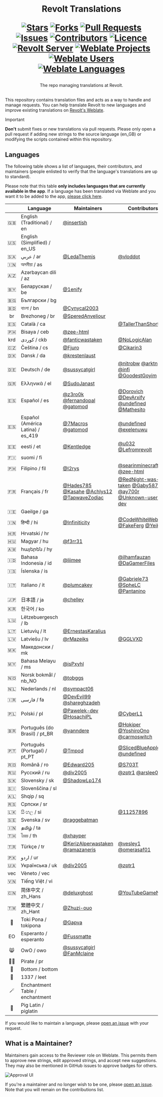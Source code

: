 <div align="center">
<h1>
  Revolt Translations
  
  [![Stars](https://img.shields.io/github/stars/revoltchat/translations?style=flat-square)](https://github.com/revoltchat/translations/stargazers)
  [![Forks](https://img.shields.io/github/forks/revoltchat/translations?style=flat-square)](https://github.com/revoltchat/translations/network/members)
  [![Pull Requests](https://img.shields.io/github/issues-pr/revoltchat/translations?style=flat-square)](https://github.com/revoltchat/translations/pulls)
  [![Issues](https://img.shields.io/github/issues/revoltchat/translations?style=flat-square)](https://github.com/revoltchat/translations/issues)
  [![Contributors](https://img.shields.io/github/contributors/revoltchat/translations?style=flat-square)](https://github.com/DeclanChidlowRepo/Template/graphs/contributors)
  [![Licence](https://img.shields.io/github/license/revoltchat/translations?style=flat-square)](https://github.com/revoltchat/translations/blob/main/LICENCE)
  <br>
  [![Revolt Server](https://img.shields.io/revolt/invite/01H14M0JCRWT52VW7BR1XH5Y5W?style=flat-square&label=revolt%20server)](https://rvlt.gg/translation)
  [![Weblate Projects](https://img.shields.io/weblate/projects?server=https%3A%2F%2Ftranslate.revolt.chat&style=flat-square
)](https://translate.revolt.chat/projects)
  [![Weblate Users](https://img.shields.io/weblate/users?server=https%3A%2F%2Ftranslate.revolt.chat&style=flat-square
)](https://translate.revolt.chat/user)
  [![Weblate Languages](https://img.shields.io/weblate/languages?server=https%3A%2F%2Ftranslate.revolt.chat&style=flat-square
)](https://translate.revolt.chat/languages)
</h1>
The repo managing translations at Revolt.
</div>
<br/>

This repository contains translation files and acts as a way to handle and manage requests. You can help translate Revolt to new languages and improve existing translations on [Revolt's Weblate](https://translate.revolt.chat).

> [!IMPORTANT]  
> **Don't** submit fixes or new translations via pull requests. Please only open a pull request if adding new strings to the source language (en_GB) or modifying the scripts contained within this repository.

## Languages

The following table shows a list of languages, their contributors, and maintainers (people enlisted to verify that the language's translations are up to standard).

Please note that this table **only includes languages that are currently available in the app**. If a language has been translated via Weblate and you want it to be added to the app, [please click here](https://github.com/revoltchat/frontend/issues/135).

|   | Language | Maintainers | Contributors |
|:-:|---|---|---|
|🇬🇧|English (Traditional) / en|[@insertish](https://github.com/insertish)||
|🇺🇸|English (Simplified) / en_US|||
|🇸🇦|عربي / ar|[@LedaThemis](https://github.com/LedaThemis)|[@vloddot](https://github.com/vloddot)|
|🇮🇳|অসমীয়া / as|||
|🇦🇿|Azərbaycan dili / az|||
|🇧🇾|Беларуская / be|[@1enify](https://github.com/1enify)||
|🇧🇬|Български / bg|||
|🇧🇩|বাংলা / bn|[@Cynycal2003](https://github.com/Cynycal2003)||
|br|Brezhoneg / br|[@SperedAnveliour](https://github.com/SperedAnveliour)||
|🇪🇸|Català / ca||[@TallerThanShort](https://github.com/TallerThanShort)|
|🇵🇭|Bisaya / ceb|[@zee-html](https://github.com/zee-html)||
|krd|کوردی / ckb|[@fanticwastaken](https://github.com/fanticwastaken)|[@NoLogicAlan](https://github.com/NoLogicAlan)|
|🇨🇿|Čeština / cs|[@Fjuro](https://github.com/Fjuro)|[@Cikarin3](https://github.com/Cikarin3)|
|🇩🇰|Dansk / da|[@krestenlaust](https://github.com/krestenlaust)||
|🇩🇪|Deutsch / de|[@sussycatgirl](https://github.com/sussycatgirl)|[@nitrobw](https://github.com/nitrobw) [@arktn](https://github.com/arktn) [@infi](https://github.com/infi) [@GoodestGoyim](https://github.com/GoodestGoyim)|
|🇬🇷|Ελληνικά / el|[@SudoJanast](https://github.com/SudoJanast)||
|🇪🇸|Español / es|[@z3ro0k](https://github.com/z3ro0k) [@fernandopal](https://github.com/fernandopal) [@gatomod](https://github.com/gatomod)|[@Dorovich](https://github.com/Dorovich) [@DevArxify](https://github.com/DevArxify) [@undefined](https://github.com/undefined) [@Mathesito](https://github.com/Mathesito)|
|🇪🇸|Español (América Latina) / es_419|[@7Macros](https://github.com/7Macros) [@gatomod](https://github.com/gatomod)|[@undefined](https://github.com/undefined) [@exelenuwu](https://github.com/exelenuwu)|
|🇪🇪|eesti / et|[@Kentledge](https://github.com/Kentledge)|[@u032](https://github.com/u032) [@Lefromrevolt](https://github.com/Lefromrevolt)|
|🇫🇮|suomi / fi|||
|🇵🇭|Filipino / fil|[@I2rys](https://github.com/I2rys)|[@searinminecraft](https://github.com/searinminecraft) [@zee-html](https://github.com/zee-html)|
|🇫🇷|Français / fr|[@Hades785](https://github.com/Hades785) [@Kasahe](https://github.com/Kasahe) [@Achlys12](https://github.com/Achlys12) [@TapwaveZodiac](https://github.com/TapwaveZodiac)|[@RedNight-was-taken](https://github.com/RedNight-was-taken) [@Gaby5873](https://github.com/Gaby5873) [@ay700r](https://github.com/ay700r) [@Unknown-user-dev](https://github.com/Unknown-user-dev)|
|🇮🇪|Gaeilge / ga|||
|🇮🇳|हिन्दी / hi|[@Infiniticity](https://github.com/Infiniticity)|[@CodeWhiteWeb](https://github.com/CodeWhiteWeb) [@FakeFerg](https://github.com/FakeFerg) [@Yeikzy](https://github.com/Yeikzy)|
|🇭🇷|Hrvatski / hr|||
|🇭🇺|Magyar / hu|[@f3rr31](https://github.com/f3rr31)||
|🇦🇲|հայերեն / hy|||
|🇮🇩|Bahasa Indonesia / id|[@liimee](https://github.com/liimee)|[@ilhamfauzan](https://github.com/ilhamfauzan) [@DaGamerFiles](https://github.com/DaGamerFiles)|
|🇮🇸|Íslenska / is|||
|🇮🇹|Italiano / it|[@plumcakey](https://github.com/plumcakey)|[@Gabriele73](https://github.com/Gabriele73) [@SpheLC](https://github.com/SpheLC) [@Pantanino](https://github.com/Pantanino)|
|🇯🇵|日本語 / ja|[@chelley](https://github.com/chelley)||
|🇰🇷|한국어 / ko|||
|🇱🇺|Lëtzebuergesch / lb|||
|🇱🇹|Lietuvių / lt|[@ErnestasKaralius](https://github.com/ErnestasKaralius)||
|🇱🇻|Latviešu / lv|[@rMazeiks](https://github.com/rMazeiks)|[@GGLVXD](https://github.com/GGLVXD)|
|🇲🇰|Македонски / mk|||
|🇲🇾|Bahasa Melayu / ms|[@isPxyhl](https://github.com/isPxyhl)||
|🇳🇴|Norsk bokmål / nb_NO|[@tobggs](https://github.com/tobggs)||
|🇳🇱|Nederlands / nl|[@sympact06](https://github.com/sympact06)||
|🇮🇷|فارسی / fa|[@DevEvil99](https://github.com/DevEvil99) [@shareghzadeh](https://github.com/shareghzadeh)||
|🇵🇱|Polski / pl|[@Pawelek-dev](https://github.com/Pawelek-dev) [@HosachiPL](https://github.com/HosachiPL)|[@CyberL1](https://github.com/CyberL1)|
|🇧🇷|Português (do Brasil) / pt_BR|[@yanndere](https://github.com/yanndere)|[@Hokiper](https://github.com/Hokiper) [@YoshiroOno](https://github.com/YoshiroOno) [@carmoswitch](https://github.com/carmoswitch)|
|🇵🇹|Português (Portugal) / pt_PT|[@Tmpod](https://github.com/Tmpod)|[@SlicedBlueApple](https://github.com/SlicedBlueApple) [@undefined](https://github.com/undefined)|
|🇷🇴|Română / ro|[@Edward205](https://github.com/Edward205)|[@S703T](https://github.com/S703T)|
|🇷🇺|Русский / ru|[@div2005](https://github.com/div2005)|[@zptr1](https://github.com/zptr1) [@arslee07](https://github.com/arslee07)|
|🇸🇰|Slovensky / sk|[@ShadowLp174](https://github.com/ShadowLp174)||
|🇸🇮|Slovenščina / sl|||
|🇦🇱|Shqip / sq|||
|🇷🇸|Српски / sr|||
|🇱🇰|සිංහල / si||[@11257896](https://github.com/11257896)|
|🇸🇪|Svenska / sv|[@raggebatman](https://github.com/raggebatman)||
|🇮🇳|தமிழ் / ta|||
|🇹🇭|ไทย / th|[@xhayper](https://github.com/xhayper)||
|🇹🇷|Türkçe / tr|[@KerizAlperwastaken](https://github.com/KerizAlperwastaken) [@ramazaneris](https://github.com/ramazaneris)|[@vesley1](https://github.com/vesley1) [@omerasaf01](https://github.com/omerasaf01)|
|🇵🇰|اردو / ur|||
|🇺🇦|Українська / uk|[@div2005](https://github.com/div2005)|[@zptr1](https://github.com/zptr1)|
|vec|Vèneto / vec|||
|🇻🇳|Tiếng Việt / vi|||
|🇨🇳|简体中文 / zh_Hans|[@deluxghost](https://github.com/deluxghost)|[@YouTubeGameNana](https://github.com/YouTubeGameNana)|
|🇹🇼|繁體中文 / zh_Hant|[@Zhuzi-ouo](https://github.com/Zhuzi-ouo)||
|🙂|Toki Pona / tokipona|[@Gapva](https://github.com/Gapva)||
|EO|Esperanto / esperanto|[@Fussmatte](https://github.com/Fussmatte)||
|😸|OwO / owo|[@sussycatgirl](https://github.com/sussycatgirl) [@FanMclaine](https://github.com/FanMclaine)||
|🏴‍☠️|Pirate / pr|||
|🥺|Bottom / bottom|||
|💾|1337 / leet|||
|🪄|Enchantment Table / enchantment|||
|🐖|Pig Latin / piglatin|||

If you would like to maintain a language, please [open an issue](https://github.com/revoltchat/translations/issues/new/choose) with your request.

## What is a Maintainer?

Maintainers gain access to the Reviewer role on Weblate. This permits them to approve new strings, edit approved strings, and accept new suggestions. They may also be mentioned in GitHub issues to approve badges for others.

![Approval UI](assets/approve_ui.png)

If you're a maintainer and no longer wish to be one, please [open an issue](https://github.com/revoltchat/translations/issues/new). Note that you will remain on the contributions list.

